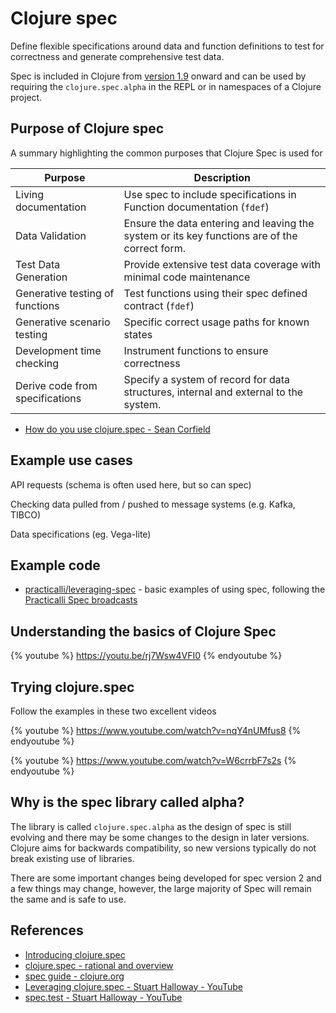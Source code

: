 # Clojure spec
Define flexible specifications around data and function definitions to test for correctness and generate comprehensive test data.

Spec is included in Clojure from [version 1.9](https://clojure.org/news/2017/12/08/clojure19) onward and can be used by requiring the `clojure.spec.alpha` in the REPL or in namespaces of a Clojure project.

<!-- * Robust programs -->
<!-- * communication - human (additional docs) and system to system (over the wire) -->
<!-- * Error reporting (already used for many clojure.core functions) -->
<!-- * Wider scope in testing -->

## Purpose of Clojure spec
A summary highlighting the common purposes that Clojure Spec is used for

| Purpose                         | Description                                                                                   |
|---------------------------------|-----------------------------------------------------------------------------------------------|
| Living documentation            | Use spec to include specifications in Function documentation (`fdef`)                           |
| Data Validation                 | Ensure the data entering and leaving the system or its key functions are of the correct form. |
| Test Data Generation            | Provide extensive test data coverage with minimal code maintenance                            |
| Generative testing of functions | Test functions using their spec defined contract (`fdef`)                                     |
| Generative scenario testing     | Specific correct usage paths for known states                                                 |
| Development time checking       | Instrument functions to ensure correctness                                                    |
| Derive code from specifications | Specify a system of record for data structures, internal and external to the system.          |

* [How do you use clojure.spec - Sean Corfield](https://corfield.org/blog/2019/09/13/using-spec/)

## Example use cases

API requests (schema is often used here, but so can spec)

Checking data pulled from / pushed to message systems (e.g. Kafka, TIBCO)

Data specifications (eg. Vega-lite)


## Example code
* [practicalli/leveraging-spec](https://github.com/practicalli/leveraging-spec) - basic examples of using spec, following the [Practicalli Spec broadcasts](https://www.youtube.com/playlist?list=PLpr9V-R8ZxiBWGAuncfBRYhZtY5-Bp75s)

## Understanding the basics of Clojure Spec
{% youtube %}
https://youtu.be/rj7Wsw4VFI0
{% endyoutube %}


## Trying clojure.spec
Follow the examples in these two excellent videos

{% youtube %}
https://www.youtube.com/watch?v=nqY4nUMfus8
{% endyoutube %}

{% youtube %}
https://www.youtube.com/watch?v=W6crrbF7s2s
{% endyoutube %}


## Why is the spec library called alpha?
The library is called `clojure.spec.alpha` as the design of spec is still evolving and there may be some changes to the design in later versions.  Clojure aims for backwards compatibility, so new versions typically do not break existing use of libraries.

There are some important changes being developed for spec version 2 and a few things may change, however, the large majority of Spec will remain the same and is safe to use.


## References
* [Introducing clojure.spec](https://clojure.org/news/2016/05/23/introducing-clojure-spec)
* [clojure.spec - rational and overview](https://clojure.org/about/spec)
* [spec guide - clojure.org](https://clojure.org/guides/spec)
* [Leveraging clojure.spec - Stuart Halloway - YouTube](https://www.youtube.com/watch?v=nqY4nUMfus8)
* [spec.test - Stuart Halloway - YouTube](https://www.youtube.com/watch?v=W6crrbF7s2s)
